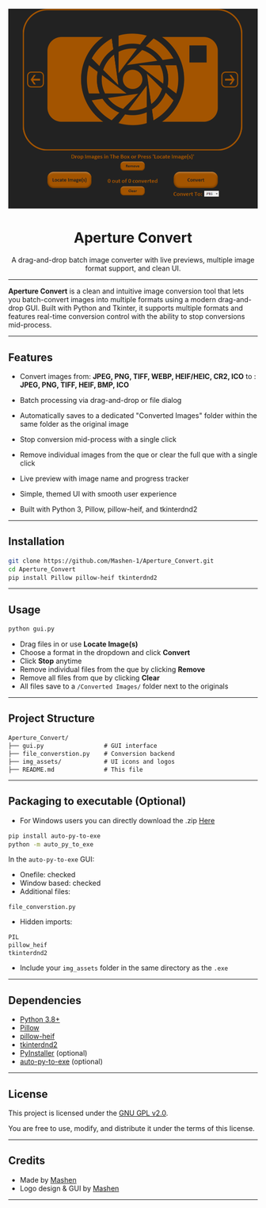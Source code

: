 <p align="center">
  
![Aperture Convert Preview](https://raw.githubusercontent.com/Mashen-1/Aperture_Convert/refs/heads/main/main/img_assets/Aperture%20Convert%20Preview.PNG)

</p>

<h1 align="center">Aperture Convert</h1>

<p align="center">
  A drag-and-drop batch image converter with live previews, multiple image format support, and clean UI.
</p>

---

**Aperture Convert** is a clean and intuitive image conversion tool that lets you batch-convert images into multiple formats using a modern drag-and-drop GUI. Built with Python and Tkinter, it supports multiple formats and features real-time conversion control with the ability to stop conversions mid-process.

---

## Features

- Convert images from: **JPEG, PNG, TIFF, WEBP, HEIF/HEIC, CR2, ICO**  to : **JPEG, PNG, TIFF, HEIF, BMP, ICO**
  
- Batch processing via drag-and-drop or file dialog

- Automatically saves to a dedicated "Converted Images" folder within the same folder as the original image

- Stop conversion mid-process with a single click

- Remove individual images from the que or clear the full que with a single click

- Live preview with image name and progress tracker

- Simple, themed UI with smooth user experience

- Built with Python 3, Pillow, pillow-heif, and tkinterdnd2

---

## Installation

```bash
git clone https://github.com/Mashen-1/Aperture_Convert.git
cd Aperture_Convert
pip install Pillow pillow-heif tkinterdnd2
````

---

## Usage

```bash
python gui.py
```

* Drag files in or use **Locate Image(s)**
* Choose a format in the dropdown and click **Convert**
* Click **Stop** anytime
* Remove individual files from the que by clicking **Remove**
* Remove all files from que by clicking **Clear**
* All files save to a `/Converted Images/` folder next to the originals

---

## Project Structure

```
Aperture_Convert/
├── gui.py                 # GUI interface
├── file_converstion.py    # Conversion backend
├── img_assets/            # UI icons and logos
├── README.md              # This file
```

---

## Packaging to executable (Optional)

* For Windows users you can directly download the .zip [Here](https://www.mediafire.com/file/s5m3a18rr8w1cg9/Aperture_Convert.zip/file)

```bash
pip install auto-py-to-exe
python -m auto_py_to_exe
```

In the `auto-py-to-exe` GUI:

* Onefile: checked
* Window based: checked
* Additional files:

```
file_converstion.py
```
* Hidden imports:

```
PIL
pillow_heif
tkinterdnd2
```
* Include your `img_assets` folder in the same directory as the `.exe`

---

## Dependencies

- [Python 3.8+](https://www.python.org/)
- [Pillow](https://pypi.org/project/Pillow/)
- [pillow-heif](https://pypi.org/project/pillow-heif/)
- [tkinterdnd2](https://github.com/pmgagne/tkinterdnd2)
- [PyInstaller](https://www.pyinstaller.org/) (optional)
- [auto-py-to-exe](https://github.com/brentvollebregt/auto-py-to-exe) (optional)

---

## License

This project is licensed under the [GNU GPL v2.0](https://www.gnu.org/licenses/old-licenses/gpl-2.0.en.html).

You are free to use, modify, and distribute it under the terms of this license.

---

## Credits

- Made by [Mashen](https://github.com/Mashen-1)
- Logo design & GUI by [Mashen](https://github.com/Mashen-1)

---
